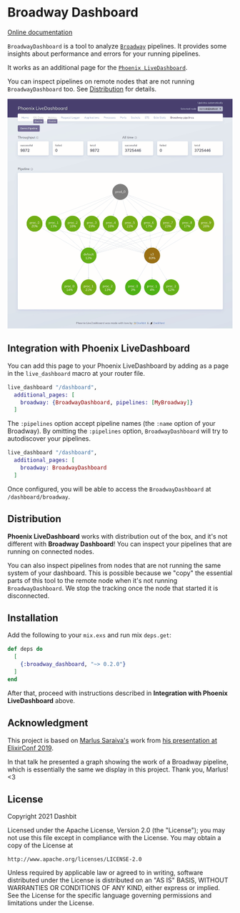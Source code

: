 # Broadway Dashboard

[Online documentation](https://hexdocs.pm/broadway_dashboard)

<!-- MDOC !-->

`BroadwayDashboard` is a tool to analyze [`Broadway`](https://hexdocs.pm/broadway)
pipelines. It provides some insights about performance and errors for
your running pipelines.

It works as an additional page for the [`Phoenix LiveDashboard`](https://hexdocs.pm/phoenix_live_dashboard).

You can inspect pipelines on remote nodes that are not running `BroadwayDashboard` too.
See [Distribution](#distribution) for details.

![Broadway Dashboard](https://raw.githubusercontent.com/dashbitco/broadway_dashboard/4da2a5f388a7579d41b63803652796c106b74785/priv/static/broadway-dashboard-01.gif)

## Integration with Phoenix LiveDashboard

You can add this page to your Phoenix LiveDashboard by adding as a page in
the `live_dashboard` macro at your router file.

```elixir
live_dashboard "/dashboard",
  additional_pages: [
    broadway: {BroadwayDashboard, pipelines: [MyBroadway]}
  ]
```

The `:pipelines` option accept pipeline names (the `:name` option of your Broadway).
By omitting the `:pipelines` option, `BroadwayDashboard` will try to autodiscover your pipelines.

```elixir
live_dashboard "/dashboard",
  additional_pages: [
    broadway: BroadwayDashboard
  ]
```

Once configured, you will be able to access the `BroadwayDashboard` at `/dashboard/broadway`.

## Distribution

**Phoenix LiveDashboard** works with distribution out of the box, and it's not different
with **Broadway Dashboard**! You can inspect your pipelines that are running on connected nodes.

You can also inspect pipelines from nodes that are not running the same system of
your dashboard. This is possible because we "copy" the essential parts of this
tool to the remote node when it's not running `BroadwayDashboard`. We stop the tracking
once the node that started it is disconnected.

<!-- MDOC !-->

## Installation

Add the following to your `mix.exs` and run mix `deps.get`:

```elixir
def deps do
  [
    {:broadway_dashboard, "~> 0.2.0"}
  ]
end
```

After that, proceed with instructions described in **Integration with Phoenix LiveDashboard** above.

## Acknowledgment

This project is based on [Marlus Saraiva's](https://github.com/msaraiva/) work from
[his presentation at ElixirConf 2019](https://www.youtube.com/watch?v=tPu-P97-cbE).

In that talk he presented a graph showing the work of a Broadway pipeline, which is
essentially the same we display in this project.
Thank you, Marlus! <3

## License

Copyright 2021 Dashbit

Licensed under the Apache License, Version 2.0 (the "License");
you may not use this file except in compliance with the License.
You may obtain a copy of the License at

    http://www.apache.org/licenses/LICENSE-2.0

Unless required by applicable law or agreed to in writing, software
distributed under the License is distributed on an "AS IS" BASIS,
WITHOUT WARRANTIES OR CONDITIONS OF ANY KIND, either express or implied.
See the License for the specific language governing permissions and
limitations under the License.
